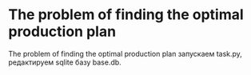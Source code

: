 # The problem of finding the optimal production plan
 The problem of finding the optimal production plan
запускаем task.py, редактируем sqlite базу base.db.
